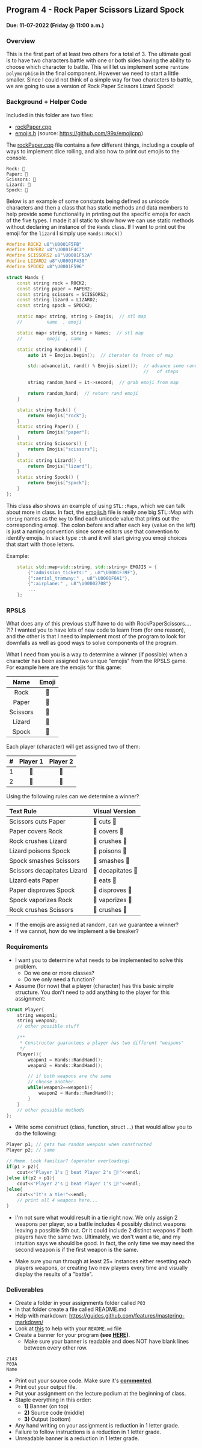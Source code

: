 ## Program 4 - Rock Paper Scissors Lizard Spock
#### Due: 11-07-2022 (Friday @ 11:00 a.m.)


### Overview

This is the first part of at least two others for a total of 3. The ultimate goal is to have two characters battle with one or both sides having the ability to choose which character to battle. This will let us implement some `runtime polymorphism` in the final component. However we need to start a little smaller. Since I could not think of a simple way for two characters to battle, we are going to use a version of Rock Paper Scissors Lizard Spock! 

### Background + Helper Code

Included in this folder are two files:

- [rockPaper.cpp](rockPaper.cpp)
- [emojis.h](emojis.h) (source: https://github.com/99x/emojicpp)

The [rockPaper.cpp](rockPaper.cpp) file contains a few different things, including a couple of ways to implement dice rolling, and also how to print out emojis to the console.

```
Rock: 🗻
Paper: 📃
Scissors: 🔪
Lizard: 🐸
Spock: 🖖
```
Below is an example of some constants being defined as unicode characters and then a class that has static methods and data members to help provide some functionality in printing out the  specific emojis for each of the five types. I made it all static to show how we can use static methods without declaring an instance of the `Hands` class. If I want to print out the emoji for the `lizard` I simply use `Hands::Rock()` 

```cpp
#define ROCK2 u8"\U0001F5FB"
#define PAPER2 u8"\U0001F4C3"
#define SCISSORS2 u8"\U0001F52A"
#define LIZARD2 u8"\U0001F438"
#define SPOCK2 u8"\U0001F596"

struct Hands {
    const string rock = ROCK2;
    const string paper = PAPER2;
    const string scissors = SCISSORS2;
    const string lizard = LIZARD2;
    const string spock = SPOCK2;

    static map< string, string > Emojis;  // stl map
    //         name  , emoji

    static map< string, string > Names;  // stl map
    //         emoji  , name

    static string RandHand() {
        auto it = Emojis.begin();  // iterator to front of map

        std::advance(it, rand() % Emojis.size());  // advance some random amnt
                                                   //   of steps

        string random_hand = it->second;  // grab emoji from map

        return random_hand;  // return rand emoji
    }

    static string Rock() {
        return Emojis["rock"];
    }
    static string Paper() {
        return Emojis["paper"];
    }
    static string Scissors() {
        return Emojis["scissors"];
    }
    static string Lizard() {
        return Emojis["lizard"];
    }
    static string Spock() {
        return Emojis["spock"];
    }
};
```

This class also shows an example of using `STL::Maps`, which we can talk about more in class. In fact, the [emojis.h](emojis.h) file is really one big STL::Map with `string` names as the `key` to find each unicode value that prints out the corresponding emoji. The colon before and after each key (value on the left) is just a naming convention since some editors use that convention to identify emojis. In slack type `:th` and it will start giving you emoji choices that start with those letters.

Example:

```cpp
    static std::map<std::string, std::string> EMOJIS = {
        {":admission_tickets:" , u8"\U0001F39F"},
        {":aerial_tramway:" , u8"\U0001F6A1"},
        {":airplane:" , u8"\U00002708"}
        ...
    };
```

### RPSLS

What does any of this previous stuff have to do with RockPaperScissors.... ?!? I wanted you to have lots of new code to learn from (for one reason), and the other is that I need to implement most of the program to look for downfalls as well as good ways to solve components of the program. 

What I need from you is a way to determine a winner (if possible) when a character has been assigned two unique "emojis" from the RPSLS game. For example here are the emojis for this game:

|   Name   | Emoji |
| :------: | :---: |
|   Rock   |   🗻   |
|  Paper   |   📃   |
| Scissors |   🔪   |
|  Lizard  |   🐸   |
|  Spock   |   🖖   |


Each player (character) will get assigned two of them:


|   #   | Player 1 | Player 2 |
| :---: | :------: | :------: |
|   1   |    📃     |    🔪     |
|   2   |    🐸     |    🗻     |


Using the following rules can we determine a winner?

| Text Rule                   | Visual Version  |
| :-------------------------- | :-------------- |
| Scissors cuts Paper         | 🔪 cuts 📃        |
| Paper covers Rock           | 📃 covers 🗻      |
| Rock crushes Lizard         | 🗻 crushes 🐸     |
| Lizard poisons Spock        | 🐸  poisons 🖖    |
| Spock smashes Scissors      | 🖖 smashes 🔪     |
| Scissors decapitates Lizard | 🔪 decapitates 🐸 |
| Lizard eats Paper           | 🐸  eats 📃       |
| Paper disproves Spock       | 📃 disproves 🖖   |
| Spock vaporizes Rock        | 🖖 vaporizes 🗻   |
| Rock crushes Scissors       | 🗻 crushes 🔪     |

- If the emojis are assigned at random, can we guarantee a winner?
- If we cannot, how do we implement a tie breaker?

### Requirements

- I want you to determine what needs to be implemented to solve this problem. 
  - Do we one or more classes? 
  - Do we only need a function? 
- Assume (for now) that a player (character) has this basic simple structure. You don't need to add anything to the player for this assignment:

``` cpp
struct Player{
    string weapon1;
    string weapon2;
    // other possible stuff

    /**
     * Constructor guarantees a player has two different "weapons"
     */
    Player(){
        weapon1 = Hands::RandHand();
        weapon2 = Hands::RandHand();

        // if both weapons are the same
        // choose another.
        while(weapon2==weapon1){
            weapon2 = Hands::RandHand();
        }
    }
    // other possible methods
};
```

- Write some construct (class, function, struct ...) that would allow you to do the following:

```cpp
Player p1; // gets two random weapons when constructed
Player p2; // same

// Hmmm. Look familiar? (operator overloading)
if(p1 > p2){
    cout<<"Player 1's 🐸 beat Player 2's 🖖!"<<endl;
}else if(p2 > p1){
    cout<<"Player 2's 🔪 beat Player 1's 🐸!"<<endl;
}else{
    cout<<"It's a tie!"<<endl;
    // print all 4 weapons here...
}

```
- I'm not sure what would result in a tie right now. We only assign 2 weapons per player, so a battle includes 4 possibly distinct weapons leaving a possible 5th out. Or it could include 2 distinct weapons if both players have the same two. Ultimately, we don't want a tie, and my intuition says we should be good. In fact, the only time we may need the second weapon is if the first weapon is the same.

- Make sure you run through at least 25+ instances either resetting each players weapons, or creating two new players every time and visually display the results of a "battle". 

### Deliverables

- Create a folder in your assignments folder called `P03`
- In that folder create a file called README.md
- Help with markdown: https://guides.github.com/features/mastering-markdown/
- Look at [this](../../Resources/02-Readmees/README.md) to help with your `README.md` file
- Create a banner for your program **(see [HERE](../../Resources/03-Banner/README.md))**.
  - Make sure your banner is readable and does NOT have blank lines between every other row.

```
2143 
P03A
Name
```

- Print out your source code. Make sure it's **[commented](../../Resources/01-Comments/README.md)**.
- Print out your output file.
- Put your assignment on the lecture podium at the beginning of class.
- Staple everything in this order:
  - **1)** Banner (on top)
  - **2)** Source code (middle)
  - **3)** Output (bottom)
- Any hand writing on your assignment is reduction in 1 letter grade.
- Failure to follow instructions is a reduction in 1 letter grade.
- Unreadable banner is a reduction in 1 letter grade.
